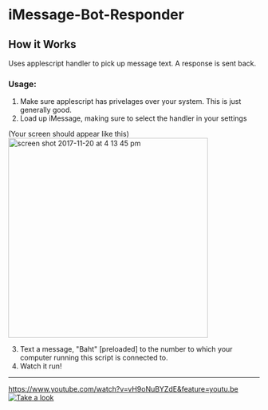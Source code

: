# iMessage-Bot-Responder
## How it Works
Uses applescript handler to pick up message text. A response is sent back. 
### Usage:

1. Make sure applescript has privelages over your system. This is just generally good. 
2. Load up iMessage, making sure to select the handler in your settings

(Your screen should appear like this)
<img width="400" alt="screen shot 2017-11-20 at 4 13 45 pm" src="https://user-images.githubusercontent.com/33200183/33041877-d9e3501e-ce0d-11e7-91c1-ea2997e4b3ee.png">

3. Text a message, "Baht" [preloaded] to the number to which your computer running this script is connected to. 
4. Watch it run!
______________________________________________________________________________________________________________________________

https://www.youtube.com/watch?v=vH9oNuBYZdE&feature=youtu.be
[![Take a look](http://img.youtube.com/vi/vH9oNuBYZdE/0.jpg)](https://youtu.be/vH9oNuBYZdE "iMessage Responder")
